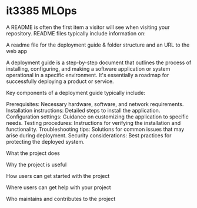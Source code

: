 # it3385 MLOps
 
A README is often the first item a visitor will see when visiting your repository. README files typically include information on:

A readme file for the deployment guide & folder structure and an URL to the
web app

A deployment guide is a step-by-step document that outlines the process of installing, configuring, and making a software application or system operational in a specific environment. It's essentially a roadmap for successfully deploying a product or service.   

Key components of a deployment guide typically include:

Prerequisites: Necessary hardware, software, and network requirements.   
Installation instructions: Detailed steps to install the application.   
Configuration settings: Guidance on customizing the application to specific needs.
Testing procedures: Instructions for verifying the installation and functionality.
Troubleshooting tips: Solutions for common issues that may arise during deployment.
Security considerations: Best practices for protecting the deployed system.

What the project does


Why the project is useful

How users can get started with the project

Where users can get help with your project

Who maintains and contributes to the project

